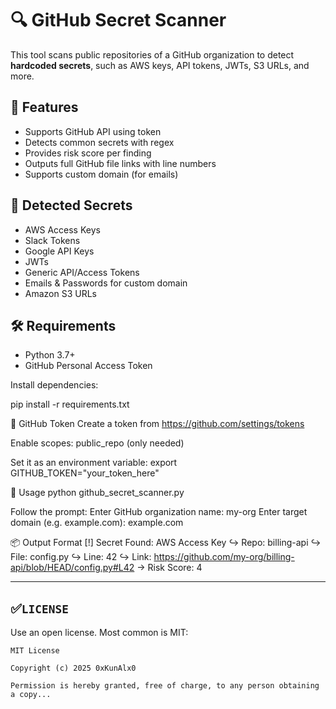 # 🔍 GitHub Secret Scanner

This tool scans public repositories of a GitHub organization to detect **hardcoded secrets**, such as AWS keys, API tokens, JWTs, S3 URLs, and more.

## 🚀 Features
- Supports GitHub API using token
- Detects common secrets with regex
- Provides risk score per finding
- Outputs full GitHub file links with line numbers
- Supports custom domain (for emails)

## 🧪 Detected Secrets
- AWS Access Keys
- Slack Tokens
- Google API Keys
- JWTs
- Generic API/Access Tokens
- Emails & Passwords for custom domain
- Amazon S3 URLs

## 🛠️ Requirements

- Python 3.7+
- GitHub Personal Access Token

Install dependencies:


pip install -r requirements.txt


🔑 GitHub Token
Create a token from https://github.com/settings/tokens

Enable scopes:
public_repo (only needed)

Set it as an environment variable:
export GITHUB_TOKEN="your_token_here"

🧭 Usage
python github_secret_scanner.py

Follow the prompt:
Enter GitHub organization name: my-org
Enter target domain (e.g. example.com): example.com

📦 Output Format
[!] Secret Found: AWS Access Key
    ↪ Repo: billing-api
    ↪ File: config.py
    ↪ Line: 42
    ↪ Link: https://github.com/my-org/billing-api/blob/HEAD/config.py#L42
    → Risk Score: 4



---

## ✅`LICENSE`

Use an open license. Most common is MIT:

```
MIT License

Copyright (c) 2025 0xKunAlx0

Permission is hereby granted, free of charge, to any person obtaining a copy...
